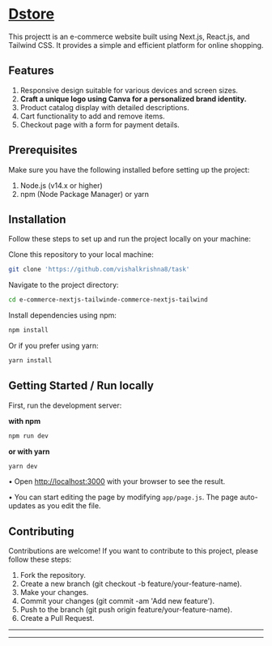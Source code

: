 
# [Dstore](https://dilfood.vercel.app/)


This projectt is an e-commerce website built using Next.js, React.js, and Tailwind CSS. It provides a simple and efficient platform for online shopping.


## Features
1. Responsive design suitable for various devices and screen sizes.
2. **Craft a unique logo using Canva for a personalized brand identity.**
3. Product catalog display with detailed descriptions.
4. Cart functionality to add and remove items.
5. Checkout page with a form for payment details.


## Prerequisites
Make sure you have the following installed before setting up the project:

1. Node.js (v14.x or higher)
2. npm (Node Package Manager) or yarn


## Installation
Follow these steps to set up and run the project locally on your machine:

Clone this repository to your local machine:

```bash
git clone 'https://github.com/vishalkrishna8/task'
```

Navigate to the project directory:

```bash
cd e-commerce-nextjs-tailwinde-commerce-nextjs-tailwind
```
Install dependencies using npm:

```bash
npm install
```
Or if you prefer using yarn:

```bash
yarn install
```


## Getting Started / Run locally

First, run the development server:

**with npm**
```bash
npm run dev
```

**or with yarn**
```bash
yarn dev
```

• Open [http://localhost:3000](http://localhost:3000) with your browser to see the result.

• You can start editing the page by modifying `app/page.js`. The page auto-updates as you edit the file.


<!-- ## Usage

 **Product Listing:**

1. The home page displays products in a 4-columns.
2. Each product card includes details such as name, image, price, and ratings.
3. Clicking on a product card navigates to the product details page.


**Product Details:**

1. Displays detailed information about a product, including description.
2. Includes an "Add to Cart" button to add the product directly to the cart.
3. Also includes a "Buy now" button to navigate to the cart page.


**Shopping Cart:**

1. The cart page displays all added products with quantity and total price.
2. Users can add/remove and delete a product from the cart.
3. Clicking on the "Checkout" button navigates to the checkout page.

**Order Checkout:**

1. Users fill in their details in the form (dummy form for assignment purposes).
2. Clicking on "Pay now" simulates placing an order. -->


## Contributing

Contributions are welcome! If you want to contribute to this project, please follow these steps:

1. Fork the repository.
2. Create a new branch (git checkout -b feature/your-feature-name).
3. Make your changes.
4. Commit your changes (git commit -am 'Add new feature').
5. Push to the branch (git push origin feature/your-feature-name).
6. Create a Pull Request.
-----
-----  


